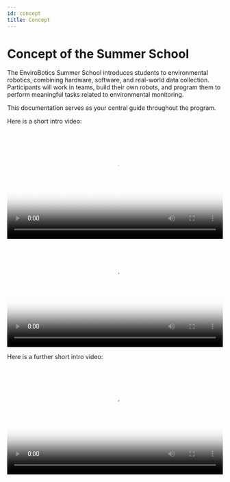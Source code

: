 ```yaml
---
id: concept
title: Concept
---
```


# Concept of the Summer School

The EnviroBotics Summer School introduces students to environmental robotics, combining hardware, software, and real-world data collection. Participants will work in teams, build their own robots, and program them to perform meaningful tasks related to environmental monitoring.

This documentation serves as your central guide throughout the program.

Here is a short intro video:


<video width="100%" controls poster="/EnviroBotics-Docs/img/preview.jpg">
  <source src="/EnviroBotics-Docs/video/Sim_vid.mp4" type="video/mp4" />
</video>

<video width="100%" controls poster="/EnviroBotics-Docs/img/preview.jpg">
  <source src="/EnviroBotics-Docs/video/Video.mp4" type="video/mp4" />
</video>

Here is a further short intro video:

<video width="100%" controls poster="/video/preview.jpg">
  <source src="/video/Video.mp4" type="video/mp4" />
</video>